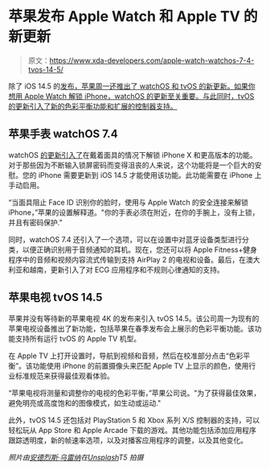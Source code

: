 # 苹果发布 Apple Watch 和 Apple TV 的新更新

> 原文：<https://www.xda-developers.com/apple-watch-watchos-7-4-tvos-14-5/>

除了 iOS 14.5 的[发布，苹果周一还推出了 watchOS 和 tvOS 的新更新。如果你想用 Apple Watch 解锁 iPhone，watchOS 的更新至关重要。与此同时，tvOS 的更新引入了新的色彩平衡功能和扩展的控制器支持。](https://www.xda-developers.com/apple-ios-14-5-download-available/)

## 苹果手表 watchOS 7.4

watchOS [的更新引入了](https://www.apple.com/newsroom/2021/04/ios-14-5-offers-unlock-iphone-with-apple-watch-diverse-siri-voices-and-more/)在戴着面具的情况下解锁 iPhone X 和更高版本的功能。对于那些因为不断输入锁屏密码而变得沮丧的人来说，这个功能将是一个巨大的安慰。您的 iPhone 需要更新到 iOS 14.5 才能使用该功能。此功能需要在 iPhone 上手动启用。

“当面具阻止 Face ID 识别你的脸时，使用与 Apple Watch 的安全连接来解锁 iPhone，”苹果的设置解释道。"你的手表必须在附近，在你的手腕上，没有上锁，并且有密码保护."

同时，watchOS 7.4 还引入了一个选项，可以在设置中对蓝牙设备类型进行分类，以便正确识别用于音频通知的耳机。现在，您还可以将 Apple Fitness+健身程序中的音频和视频内容流式传输到支持 AirPlay 2 的电视和设备。最后，在澳大利亚和越南，更新引入了对 ECG 应用程序和不规则心律通知的支持。

## 苹果电视 tvOS 14.5

苹果并没有等待新的苹果电视 4K 的发布来引入 tvOS 14.5。该公司周一为现有的苹果电视设备推出了新功能，包括苹果在春季发布会上展示的色彩平衡功能。该功能支持所有运行 tvOS 的 Apple TV 机型。

在 Apple TV 上打开设置时，导航到视频和音频，然后在校准部分点击“色彩平衡”。该功能使用 iPhone 的前置摄像头来匹配 Apple TV 上显示的颜色，使用行业标准规范来获得最佳观看体验。

“苹果电视将测量和调整你的电视的色彩平衡，”苹果公司说。"为了获得最佳效果，避免明亮或高度饱和的图像模式，如生动或运动."

此外，tvOS 14.5 还包括对 PlayStation 5 和 Xbox 系列 X/S 控制器的支持，可以轻松玩从 App Store 和 Apple Arcade 下载的游戏。其他功能包括添加应用程序跟踪透明度，新的帧速率选项，以及对播客应用程序的调整，以及其他变化。

*照片由[安德烈斯·乌雷纳](https://unsplash.com/@andresurena?utm_source=unsplash&utm_medium=referral&utm_content=creditCopyText)在[Unsplash](https://unsplash.com/s/photos/apple-watch?utm_source=unsplash&utm_medium=referral&utm_content=creditCopyText)T5 拍摄*